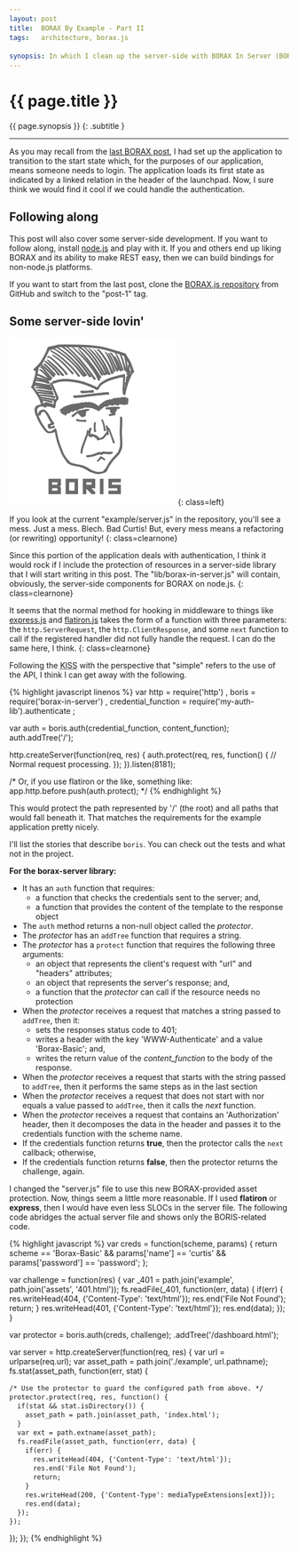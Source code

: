 ```yaml
---
layout: post
title:  BORAX By Example - Part II
tags:   architecture, borax.js

synopsis: In which I clean up the server-side with BORAX In Server (BORIS)
---
```


# {{ page.title }}

{{ page.synopsis }}
{: .subtitle }

-----

As you may recall from the [last BORAX post](/2012/01/25/borax-2.html), I had
set up the application to transition to the start state which, for the
purposes of our application, means someone needs to login. The application
loads its first state as indicated by a linked relation in the header of the
launchpad. Now, I sure think we would find it cool if we could handle the
authentication.

## Following along

This post will also cover some server-side development. If you want to follow
along, install [node.js](http://nodejs.org) and play with it. If you and
others end up liking BORAX and its ability to make REST easy, then we can
build bindings for non-node.js platforms.

If you want to start from the last post, clone the
[BORAX.js repository](https://github.com/realistschuckle/boraxjs) from GitHub
and switch to the "post-1" tag.

## Some server-side lovin'

![BORIS](/img/boris.png)
{: class=left}

If you look at the current "example/server.js" in the repository, you'll see a
mess. Just a mess. Blech. Bad Curtis! But, every mess means a refactoring (or
rewriting) opportunity!
{: class=clearnone}

Since this portion of the application deals with authentication, I think it
would rock if I include the protection of resources in a server-side library
that I will start writing in this post. The "lib/borax-in-server.js" will
contain, obviously, the server-side components for BORAX on node.js.
{: class=clearnone}

It seems that the normal method for hooking in middleware to things like
[express.js](http://expressjs.com/) and [flatiron.js](http://flatironjs.org/)
takes the form of a function with three parameters: the
``http.ServerRequest``, the ``http.ClientResponse``, and some ``next``
function to call if the registered handler did not fully handle the request.
I can do the same here, I think.
{: class=clearnone}

Following the <abbr title="Keep It Simple, Stupid">KISS</abbr> with the
perspective that "simple" refers to the use of the API, I think I can get away
with the following.

{% highlight javascript linenos %}
var http = require('http')
  , boris = require('borax-in-server')
  , credential_function = require('my-auth-lib').authenticate
  ;

var auth = boris.auth(credential_function, content_function);
auth.addTree('/');

http.createServer(function(req, res) {
  auth.protect(req, res, function() {
    // Normal request processing.
  });
}).listen(8181);

/* Or, if you use flatiron or the like, something like:
app.http.before.push(auth.protect);
*/
{% endhighlight %}

This would protect the path represented by '/' (the root) and all paths that
would fall beneath it. That matches the requirements for the example
application pretty nicely.

I'll list the stories that describe ``boris``. You can check out the tests and
what not in the project.

**For the borax-server library:**

* It has an ``auth`` function that requires:
  * a function that checks the credentials sent to the server; and,
  * a function that provides the content of the template to the response
    object
* The ``auth`` method returns a non-null object called the *protector*.
* The *protector* has an ``addTree`` function that requires a string.
* The *protector* has a ``protect`` function that requires the following three
  arguments:
  * an object that represents the client's request with "url" and "headers"
    attributes;
  * an object that represents the server's response; and,
  * a function that the *protector* can call if the resource needs no
    protection
* When the *protector* receives a request that matches a string passed to
  ``addTree``, then it:
  * sets the responses status code to 401;
  * writes a header with the key 'WWW-Authenticate' and a value 'Borax-Basic';
    and,
  * writes the return value of the *content_function* to the body of the
    response.
* When the *protector* receives a request that starts with the string passed
  to ``addTree``, then it performs the same steps as in the last section
* When the *protector* receives a request that does not start with nor equals
  a value passed to ``addTree``, then it calls the *next* function.
* When the *protector* receives a request that contains an 'Authorization'
  header, then it decomposes the data in the header and passes it to the
  credentials function with the scheme name.
* If the credentials function returns **true**, then the protector calls the
  ``next`` callback; otherwise,
* If the credentials function returns **false**, then the protector returns
  the challenge, again.

I changed the "server.js" file to use this new BORAX-provided asset
protection. Now, things seem a little more reasonable. If I used **flatiron**
or **express**, then I would have even less SLOCs in the server file. The
following code abridges the actual server file and shows only the
BORIS-related code.

{% highlight javascript %}
var creds = function(scheme, params) {
  return scheme == 'Borax-Basic' &&
         params['name'] == 'curtis' &&
         params['password'] == 'password';
};

var challenge = function(res) {
  var _401 = path.join('example', path.join('assets', '401.html'));
  fs.readFile(_401, function(err, data) {
    if(err) {
      res.writeHead(404, {'Content-Type': 'text/html'});
      res.end('File Not Found');
      return;
    }
    res.writeHead(401, {'Content-Type': 'text/html'});
    res.end(data);
  });
}

var protector = boris.auth(creds, challenge);
                     .addTree('/dashboard.html');

var server = http.createServer(function(req, res) {
  var url = urlparse(req.url);
  var asset_path = path.join('./example', url.pathname);
  fs.stat(asset_path, function(err, stat) {

    /* Use the protector to guard the configured path from above. */
    protector.protect(req, res, function() {
      if(stat && stat.isDirectory()) {
        asset_path = path.join(asset_path, 'index.html');
      }
      var ext = path.extname(asset_path);
      fs.readFile(asset_path, function(err, data) {
        if(err) {
          res.writeHead(404, {'Content-Type': 'text/html'});
          res.end('File Not Found');
          return;
        }
        res.writeHead(200, {'Content-Type': mediaTypeExtensions[ext]});
        res.end(data);
      });
    });
  });
});
{% endhighlight %}
